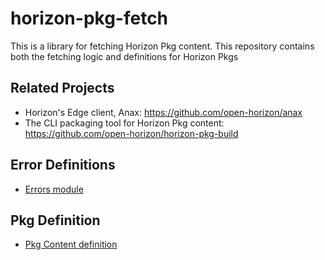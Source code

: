 # horizon-pkg-fetch
This is a library for fetching Horizon Pkg content. This repository contains both the fetching logic and definitions for Horizon Pkgs

## Related Projects

 * Horizon's Edge client, Anax: https://github.com/open-horizon/anax
 * The CLI packaging tool for Horizon Pkg content: https://github.com/open-horizon/horizon-pkg-build

## Error Definitions

 * [Errors module](fetcherrors/errors.go)

## Pkg Definition

 * [Pkg Content definition](horizonpkg/horizonpkg.go)
